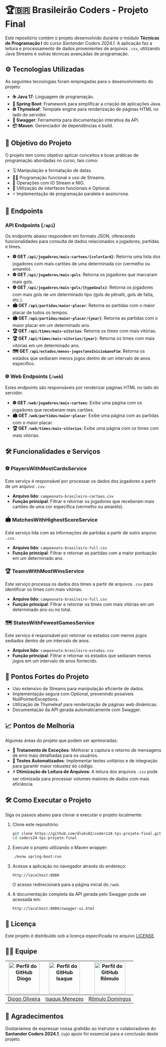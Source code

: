 # 🏆🇧🇷 Brasileirão Coders - Projeto Final

Este repositório contém o projeto desenvolvido durante o módulo **Técnicas de Programação I** do curso *Santander Coders
2024.1*. A aplicação faz a leitura e processamento de dados provenientes de arquivos `.csv`, utilizando Java Streams e
outras técnicas avançadas de programação.

## ⚙️ Tecnologias Utilizadas

As seguintes tecnologias foram empregadas para o desenvolvimento do projeto:

- **☕ Java 17**: Linguagem de programação.
- **🚀 Spring Boot**: Framework para simplificar a criação de aplicações Java.
- **🌐 Thymeleaf**: Template engine para renderização de páginas HTML no lado do servidor.
- **📝 Swagger**: Ferramenta para documentação interativa da API.
- **📦 Maven**: Gerenciador de dependências e build.

## 🎯 Objetivo do Projeto

O projeto tem como objetivo aplicar conceitos e boas práticas de programação abordadas no curso, tais como:

- 🗓️ Manipulação e formatação de datas.
- 🧑‍💻 Programação funcional e uso de Streams.
- 💾 Operações com IO Stream e NIO.
- 🧩 Utilização de interfaces funcionais e Optional.
- ⚡ Implementação de programação paralela e assíncrona.

## 📡 Endpoints

### API Endpoints (`/api`)

Os endpoints abaixo respondem em formato JSON, oferecendo funcionalidades para consulta de dados relacionados a
jogadores, partidas e times.

- **⚽ GET `/api/jogadores/mais-cartoes/{colorCard}`**: Retorna uma lista dos jogadores com mais cartões de uma
  determinada cor (vermelho ou amarelo).
- **⚽ GET `/api/jogadores/mais-gols`**: Retorna os jogadores que marcaram mais gols.
- **⚽ GET `/api/jogadores/mais-gols/{typeGoals}`**: Retorna os jogadores com mais gols de um determinado tipo (gols de
  pênalti, gols de falta, etc.).
- **🏟️ GET `/api/partidas/maior-placar`**: Retorna as partidas com o maior placar de todos os tempos.
- **🏟️ GET `/api/partidas/maior-placar/{year}`**: Retorna as partidas com o maior placar em um determinado ano.
- **🏆 GET `/api/times/mais-vitorias`**: Retorna os times com mais vitórias.
- **🏆 GET `/api/times/mais-vitorias/{year}`**: Retorna os times com mais vitórias em um determinado ano.
- **🗺️ GET `/api/estados/menos-jogos?anoInicio&anoFim`**: Retorna os estados que sediaram menos jogos dentro de um
  intervalo de anos específico.

### 🌐 Web Endpoints (`/web`)

Estes endpoints são responsáveis por renderizar páginas HTML no lado do servidor.

- **⚽ GET `/web/jogadores/mais-cartoes`**: Exibe uma página com os jogadores que receberam mais cartões.
- **🏟️ GET `/web/partidas/maior-placar`**: Exibe uma página com as partidas com o maior placar.
- **🏆 GET `/web/times/mais-vitorias`**: Exibe uma página com os times com mais vitórias.

## 🛠️ Funcionalidades e Serviços

### ⚽ PlayersWithMostCardsService

Este serviço é responsável por processar os dados dos jogadores a partir de um arquivo `.csv`.

- **Arquivo lido**: `campeonato-brasileiro-cartoes.csv`
- **Função principal**: Filtrar e retornar os jogadores que receberam mais cartões de uma cor específica (vermelho ou
  amarelo).

### 🏟️ MatchesWithHighestScoreService

Este serviço lida com as informações de partidas a partir de outro arquivo `.csv`.

- **Arquivo lido**: `campeonato-brasileiro-full.csv`
- **Função principal**: Filtrar e retornar as partidas com a maior pontuação em um determinado ano.

### 🏆 TeamsWithMostWinsService

Este serviço processa os dados dos times a partir de arquivos `.csv` para identificar os times com mais vitórias.

- **Arquivo lido**: `campeonato-brasileiro-full.csv`
- **Função principal**: Filtrar e retornar os times com mais vitórias em um determinado ano ou no total.

### 🗺️ StatesWithFewestGamesService

Este serviço é responsável por retornar os estados com menos jogos sediados dentro de um intervalo de anos.

- **Arquivo lido**: `campeonato-brasileiro-estados.csv`
- **Função principal**: Filtrar e retornar os estados que sediaram menos jogos em um intervalo de anos fornecido.

## 🚀 Pontos Fortes do Projeto

- Uso extensivo de Streams para manipulação eficiente de dados.
- Implementação segura com Optional, prevenindo possíveis NullPointerExceptions.
- Utilização de Thymeleaf para renderização de páginas web dinâmicas.
- Documentação da API gerada automaticamente com Swagger.

## 📈 Pontos de Melhoria

Algumas áreas do projeto que podem ser aprimoradas:

- **🔧 Tratamento de Exceções**: Melhorar a captura e retorno de mensagens de erro mais detalhadas para os usuários.
- **🧪 Testes Automatizados**: Implementar testes unitários e de integração para garantir maior robustez do código.
- **⚡ Otimização de Leitura de Arquivos**: A leitura dos arquivos `.csv` pode ser otimizada para processar volumes
  maiores de dados com mais eficiência.

## 🛠️ Como Executar o Projeto

Siga os passos abaixo para clonar e executar o projeto localmente:

1. Clone este repositório:
   ```bash
   git clone https://github.com/dluks82/coders24-tpi-projeto-final.git
   cd coders24-tpi-projeto-final
   ```

2. Execute o projeto utilizando o Maven wrapper:
   ```bash
   ./mvnw spring-boot:run
   ```

3. Acesse a aplicação no navegador através do endereço:
   ```
   http://localhost:8080
   ```

   O acesso redirecionará para a página inicial do `/web`.

4. A documentação completa da API gerada pelo Swagger pode ser acessada em:
   ```
   http://localhost:8080/swagger-ui.html
   ```

## 📜 Licença

Este projeto é distribuído sob a licença especificada no arquivo [LICENSE](LICENSE).

## 🧑‍💻 Equipe

| [<img src="https://github.com/dluks82.png" width="100" alt="Perfil do GitHub Diogo" />](https://github.com/dluks82) | [<img src="https://github.com/Isaquemz.png" width="100" alt="Perfil do GitHub Isaque" />](https://github.com/Isaquemz) | [<img src="https://github.com/RAODomingos.png" width="100" alt="Perfil do GitHub Rômulo" />](https://github.com/RAODomingos) |
|:-------------------------------------------------------------------------------------------------------------------:|:---------------------------------------------------------------------------------------------------------------------:|:-------------------------------------------------------------------------------------------------------------------------:|
| [Diogo Oliveira](https://github.com/dluks82)                                                                        | [Isaque Menezes](https://github.com/Isaquemz)                                                                          | [Rômulo Domingos](https://github.com/RAODomingos)                                                                         |


## 💬 Agradecimentos

Gostaríamos de expressar nossa gratidão ao instrutor e colaboradores do **Santander Coders 2024.1**, cujo apoio foi
essencial para a conclusão deste projeto.

